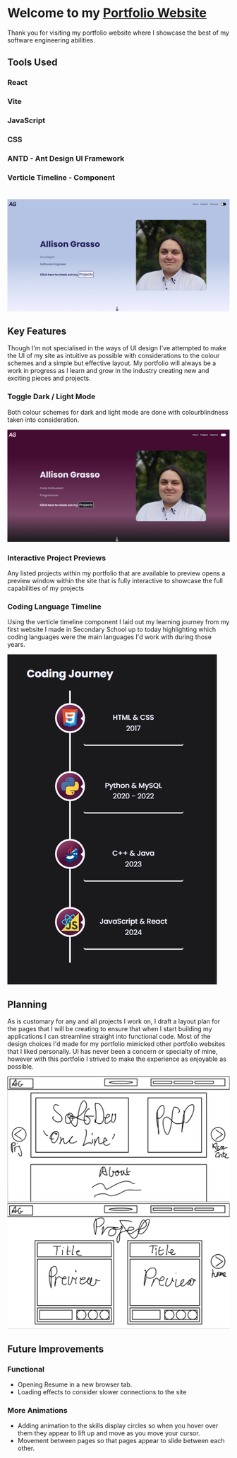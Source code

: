 # Welcome to my [Portfolio Website](alligrass.dev)

Thank you for visiting my portfolio website where I showcase the best of my software engineering abilities.

## Tools Used

### React
### Vite
### JavaScript
### CSS
### ANTD - Ant Design UI Framework
### Verticle Timeline - Component




#

![Final Hero](public/assets/development/hero_final.png)

## Key Features

Though I'm not specialised in the ways of UI design I've attempted to make the UI of my site as intuitive as possible with considerations to the colour schemes and a simple but effective layout. My portfolio will always be a work in progress as I learn and grow in the industry creating new and exciting pieces and projects. 

### Toggle Dark / Light Mode

Both colour schemes for dark and light mode are done with colourblindness taken into consideration.

![Dark Mode](public/assets/development/dark_mode.png)

### Interactive Project Previews

Any listed projects within my portfolio that are available to preview opens a preview window within the site that is fully interactive to showcase the full capabilities of my projects

### Coding Language Timeline

Using the verticle timeline component I laid out my learning journey from my first website I made in Secondary School up to today highlighting which coding languages were the main languages I'd work with during those years.

![Coding Timeline](public/assets/development/coding_timelline.png)

## Planning

As is customary for any and all projects I work on, I draft a layout plan for the pages that I will be creating to ensure that when I start building my applications I can streamline straight into functional code. Most of the design choices I'd made for my portfolio mimicked other portfolio websites that I liked personally. UI has never been a concern or specialty of mine, however with this portfolio I strived to make the experience as enjoyable as possible.

![Main Page Plan](public/assets/development/planning_2.png)
![Project Page Plan](public/assets/development/planning_1.png)


## Future Improvements

### Functional

- Opening Resume in a new browser tab.
- Loading effects to consider slower connections to the site


### More Animations

- Adding animation to the skills display circles so when you hover over them they appear to lift up and move as you move your cursor. 
- Movement between pages so that pages appear to slide between each other.



